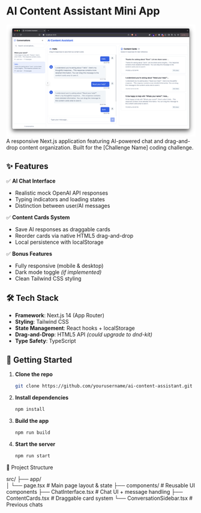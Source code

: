 # AI Content Assistant Mini App
![App Screenshot](image.png)
A responsive Next.js application featuring AI-powered chat and drag-and-drop content organization. Built for the [Challenge Name] coding challenge.

## ✨ Features

✅ **AI Chat Interface**  
- Realistic mock OpenAI API responses  
- Typing indicators and loading states  
- Distinction between user/AI messages  

✅ **Content Cards System**  
- Save AI responses as draggable cards  
- Reorder cards via native HTML5 drag-and-drop  
- Local persistence with localStorage  

✅ **Bonus Features**  
- Fully responsive (mobile & desktop)  
- Dark mode toggle *(if implemented)*  
- Clean Tailwind CSS styling  

## 🛠 Tech Stack

- **Framework**: Next.js 14 (App Router)  
- **Styling**: Tailwind CSS  
- **State Management**: React hooks + localStorage  
- **Drag-and-Drop**: HTML5 API *(could upgrade to dnd-kit)*  
- **Type Safety**: TypeScript  

## 🚀 Getting Started

1. **Clone the repo**
   ```bash
   git clone https://github.com/yourusername/ai-content-assistant.git

2. **Install dependencies**
   ```bash
   npm install
3. **Build the app**
   ```bash
   npm run build
4. **Start the server**
   ```bash
   npm run start

📂 Project Structure

src/
├── app/                  
│   └── page.tsx          # Main page layout & state
├── components/           # Reusable UI components
    ├── ChatInterface.tsx # Chat UI + message handling
    ├── ContentCards.tsx  # Draggable card system
    └── ConversationSidebar.tsx # Previous chats